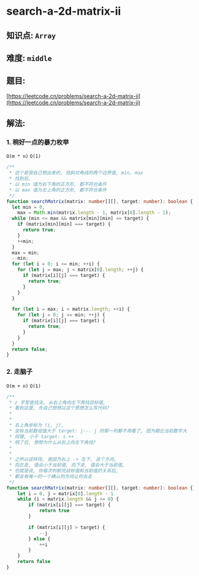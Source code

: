 # search-a-2d-matrix-ii

## 知识点: `Array`

## 难度: `middle`

## 题目:
[https://leetcode.cn/problems/search-a-2d-matrix-ii](https://leetcode.cn/problems/search-a-2d-matrix-ii)

## 解法:

### 1. 稍好一点的暴力枚举
`O(m * n)` `O(1)`
```typescript
/**
 * 这个是我自己想出来的, 找斜对角线的两个边界值, min, max
 * 找到后, 
 * 以 min 值为右下角的正方形, 都不符合条件
 * 以 max 值为左上角的正方形, 都不符合条件
 */
function searchMatrix(matrix: number[][], target: number): boolean {
  let min = 0,
    max = Math.min(matrix.length - 1, matrix[0].length - 1);
  while (min <= max && matrix[min][min] <= target) {
    if (matrix[min][min] === target) {
      return true;
    }
    ++min;
  }
  max = min;
  --min;
  for (let i = 0; i <= min; ++i) {
    for (let j = max; j < matrix[0].length; ++j) {
      if (matrix[i][j] === target) {
        return true;
      }
    }
  }

  for (let i = max; i < matrix.length; ++i) {
    for (let j = 0; j <= min; ++j) {
      if (matrix[i][j] === target) {
        return true;
      }
    }
  }
  return false;
}
```

### 2. 走脑子
`O(m + n)` `O(1)`
```typescript
/**
 * z 字型查找法, 从右上角向左下角找目标值, 
 * 看到这里, 先自己想想以这个思想怎么写代码?
 * 
 * 
 * 右上角坐标为 (i, j), 
 * 坐标当前数组值大于 target: j--. j 的那一列都不用看了, 因为都比当前数字大
 * 同理, 小于 target: i ++
 * 明了后, 想想为什么从右上向左下角找?
 * 
 * 
 * 之所以这样找, 是因为右上 -> 左下, 这个方向, 
 * 向左走, 值会小于当前值, 向下走, 值会大于当前值, 
 * 也就是说, 你每次判断完目标值和当前值的关系后, 
 * 都会有唯一的一个确认的方向让你去走
 */
function searchMatrix(matrix: number[][], target: number): boolean {
    let i = 0, j = matrix[0].length - 1
    while (i < matrix.length && j >= 0) {
        if (matrix[i][j] === target) {
            return true
        }

        if (matrix[i][j] > target) {
            --j
        } else {
            ++i
        }
    }
    return false
}
```
